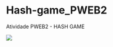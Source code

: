 # Hash-game_PWEB2

Atividade PWEB2 - HASH GAME

<img src="https://uploaddeimagens.com.br/images/004/108/494/full/Hash_game.PNG?1667878722">

